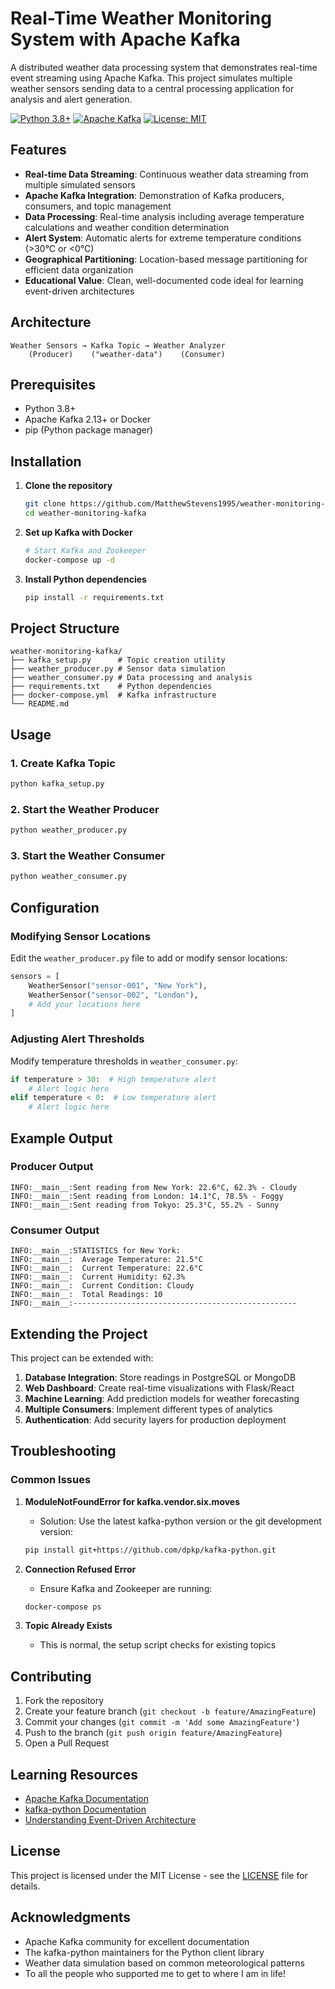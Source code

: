 # Real-Time Weather Monitoring System with Apache Kafka

A distributed weather data processing system that demonstrates real-time event streaming using Apache Kafka. This project simulates multiple weather sensors sending data to a central processing application for analysis and alert generation.

[![Python 3.8+](https://img.shields.io/badge/python-3.8+-blue.svg)](https://www.python.org/downloads/)
[![Apache Kafka](https://img.shields.io/badge/apache%20kafka-2.13_%7C_3.0-orange.svg)](https://kafka.apache.org/)
[![License: MIT](https://img.shields.io/badge/License-MIT-yellow.svg)](https://opensource.org/licenses/MIT)

## Features

- **Real-time Data Streaming**: Continuous weather data streaming from multiple simulated sensors
- **Apache Kafka Integration**: Demonstration of Kafka producers, consumers, and topic management
- **Data Processing**: Real-time analysis including average temperature calculations and weather condition determination
- **Alert System**: Automatic alerts for extreme temperature conditions (>30°C or <0°C)
- **Geographical Partitioning**: Location-based message partitioning for efficient data organization
- **Educational Value**: Clean, well-documented code ideal for learning event-driven architectures

## Architecture

```
Weather Sensors → Kafka Topic → Weather Analyzer
    (Producer)    ("weather-data")    (Consumer)
```

## Prerequisites

- Python 3.8+
- Apache Kafka 2.13+ or Docker
- pip (Python package manager)

## Installation

1. **Clone the repository**
   ```bash
   git clone https://github.com/MatthewStevens1995/weather-monitoring-kafka.git
   cd weather-monitoring-kafka
   ```

2. **Set up Kafka with Docker**
   ```bash
   # Start Kafka and Zookeeper
   docker-compose up -d
   ```

3. **Install Python dependencies**
   ```bash
   pip install -r requirements.txt
   ```

## Project Structure

```
weather-monitoring-kafka/
├── kafka_setup.py      # Topic creation utility
├── weather_producer.py # Sensor data simulation
├── weather_consumer.py # Data processing and analysis
├── requirements.txt    # Python dependencies
├── docker-compose.yml  # Kafka infrastructure
└── README.md
```

## Usage

### 1. Create Kafka Topic
```bash
python kafka_setup.py
```

### 2. Start the Weather Producer
```bash
python weather_producer.py
```

### 3. Start the Weather Consumer
```bash
python weather_consumer.py
```

## Configuration

### Modifying Sensor Locations
Edit the `weather_producer.py` file to add or modify sensor locations:

```python
sensors = [
    WeatherSensor("sensor-001", "New York"),
    WeatherSensor("sensor-002", "London"),
    # Add your locations here
]
```

### Adjusting Alert Thresholds
Modify temperature thresholds in `weather_consumer.py`:

```python
if temperature > 30:  # High temperature alert
    # Alert logic here
elif temperature < 0:  # Low temperature alert
    # Alert logic here
```

## Example Output

### Producer Output
```
INFO:__main__:Sent reading from New York: 22.6°C, 62.3% - Cloudy
INFO:__main__:Sent reading from London: 14.1°C, 78.5% - Foggy
INFO:__main__:Sent reading from Tokyo: 25.3°C, 55.2% - Sunny
```

### Consumer Output
```
INFO:__main__:STATISTICS for New York:
INFO:__main__:  Average Temperature: 21.5°C
INFO:__main__:  Current Temperature: 22.6°C
INFO:__main__:  Current Humidity: 62.3%
INFO:__main__:  Current Condition: Cloudy
INFO:__main__:  Total Readings: 10
INFO:__main__:--------------------------------------------------
```

## Extending the Project

This project can be extended with:

1. **Database Integration**: Store readings in PostgreSQL or MongoDB
2. **Web Dashboard**: Create real-time visualizations with Flask/React
3. **Machine Learning**: Add prediction models for weather forecasting
4. **Multiple Consumers**: Implement different types of analytics
5. **Authentication**: Add security layers for production deployment

## Troubleshooting

### Common Issues

1. **ModuleNotFoundError for kafka.vendor.six.moves**
   - Solution: Use the latest kafka-python version or the git development version:
   ```bash
   pip install git+https://github.com/dpkp/kafka-python.git
   ```

2. **Connection Refused Error**
   - Ensure Kafka and Zookeeper are running:
   ```bash
   docker-compose ps
   ```

3. **Topic Already Exists**
   - This is normal, the setup script checks for existing topics

## Contributing

1. Fork the repository
2. Create your feature branch (`git checkout -b feature/AmazingFeature`)
3. Commit your changes (`git commit -m 'Add some AmazingFeature'`)
4. Push to the branch (`git push origin feature/AmazingFeature`)
5. Open a Pull Request

## Learning Resources

- [Apache Kafka Documentation](https://kafka.apache.org/documentation/)
- [kafka-python Documentation](https://kafka-python.readthedocs.io/)
- [Understanding Event-Driven Architecture](https://microservices.io/patterns/data/event-driven-architecture.html)

## License

This project is licensed under the MIT License - see the [LICENSE](LICENSE) file for details.

## Acknowledgments

- Apache Kafka community for excellent documentation
- The kafka-python maintainers for the Python client library
- Weather data simulation based on common meteorological patterns
- To all the people who supported me to get to where I am in life!

